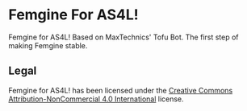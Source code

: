 # Femgine For AS4L!

Femgine for AS4L! Based on MaxTechnics' Tofu Bot. The first step of making Femgine stable.

## Legal

Femgine for AS4L! has been licensed under the [Creative Commons Attribution-NonCommercial 4.0 International](https://creativecommons.org/licenses/by-nc/4.0/legalcode) license.  
